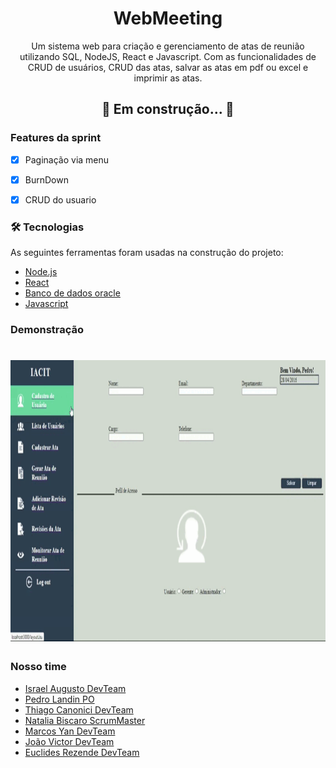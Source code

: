 <h1 align="center">WebMeeting</h1>

<p align="center">Um sistema web para criação e gerenciamento de atas de reunião utilizando SQL, NodeJS, React e Javascript. Com as funcionalidades
de CRUD de usuários, CRUD das atas, salvar as atas em pdf ou excel e imprimir as atas.</p>

<h2 align="center"> 
	🚧  Em construção...  🚧
</h4>

### Features da sprint

- [X] Paginação via menu
- [X] BurnDown
- [X] CRUD do usuario 






### 🛠 Tecnologias

As seguintes ferramentas foram usadas na construção do projeto:

- [Node.js](https://nodejs.org/en/)
- [React](https://pt-br.reactjs.org/)
- [Banco de dados oracle](https://www.oracle.com/br/database/technologies/appdev/sqldeveloper-landing.html)
- [Javascript](https://www.javascript.com/)

### Demonstração

<h1 align="center">
	<img src="https://github.com/IsraelAugusto0110/WebMeeting/blob/Entrega_04/Documenta%C3%A7%C3%A3o/Via_Menu.gif" width="720" height="450" />
</h1>

### Nosso time
- [Israel Augusto DevTeam](https://github.com/IsraelAugusto0110)
- [Pedro Landin PO](https://github.com/Pedro-Landin)
- [Thiago Canonici DevTeam](https://github.com/thiagoCan)
- [Natalia Biscaro ScrumMaster](https://github.com/NataliaBiscaro)
- [Marcos Yan DevTeam](https://github.com/IsraelAugusto0110)
- [João Victor DevTeam](https://github.com/JVMedeiros)
- [Euclides Rezende DevTeam](https://github.com/euclas)
